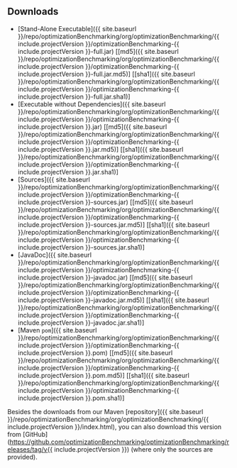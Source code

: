 ## Downloads
* [Stand-Alone Executable]({{ site.baseurl }}/repo/optimizationBenchmarking/org/optimizationBenchmarking/{{ include.projectVersion }}/optimizationBenchmarking-{{ include.projectVersion }}-full.jar) [[md5]({{ site.baseurl }}/repo/optimizationBenchmarking/org/optimizationBenchmarking/{{ include.projectVersion }}/optimizationBenchmarking-{{ include.projectVersion }}-full.jar.md5)] [[sha1]({{ site.baseurl }}/repo/optimizationBenchmarking/org/optimizationBenchmarking/{{ include.projectVersion }}/optimizationBenchmarking-{{ include.projectVersion }}-full.jar.sha1)]
* [Executable without Dependencies]({{ site.baseurl }}/repo/optimizationBenchmarking/org/optimizationBenchmarking/{{ include.projectVersion }}/optimizationBenchmarking-{{ include.projectVersion }}.jar) [[md5]({{ site.baseurl }}/repo/optimizationBenchmarking/org/optimizationBenchmarking/{{ include.projectVersion }}/optimizationBenchmarking-{{ include.projectVersion }}.jar.md5)] [[sha1]({{ site.baseurl }}/repo/optimizationBenchmarking/org/optimizationBenchmarking/{{ include.projectVersion }}/optimizationBenchmarking-{{ include.projectVersion }}.jar.sha1)]
* [Sources]({{ site.baseurl }}/repo/optimizationBenchmarking/org/optimizationBenchmarking/{{ include.projectVersion }}/optimizationBenchmarking-{{ include.projectVersion }}-sources.jar) [[md5]({{ site.baseurl }}/repo/optimizationBenchmarking/org/optimizationBenchmarking/{{ include.projectVersion }}/optimizationBenchmarking-{{ include.projectVersion }}-sources.jar.md5)] [[sha1]({{ site.baseurl }}/repo/optimizationBenchmarking/org/optimizationBenchmarking/{{ include.projectVersion }}/optimizationBenchmarking-{{ include.projectVersion }}-sources.jar.sha1)]
* [JavaDoc]({{ site.baseurl }}/repo/optimizationBenchmarking/org/optimizationBenchmarking/{{ include.projectVersion }}/optimizationBenchmarking-{{ include.projectVersion }}-javadoc.jar) [[md5]({{ site.baseurl }}/repo/optimizationBenchmarking/org/optimizationBenchmarking/{{ include.projectVersion }}/optimizationBenchmarking-{{ include.projectVersion }}-javadoc.jar.md5)] [[sha1]({{ site.baseurl }}/repo/optimizationBenchmarking/org/optimizationBenchmarking/{{ include.projectVersion }}/optimizationBenchmarking-{{ include.projectVersion }}-javadoc.jar.sha1)]
* [Maven `pom`]({{ site.baseurl }}/repo/optimizationBenchmarking/org/optimizationBenchmarking/{{ include.projectVersion }}/optimizationBenchmarking-{{ include.projectVersion }}.pom) [[md5]({{ site.baseurl }}/repo/optimizationBenchmarking/org/optimizationBenchmarking/{{ include.projectVersion }}/optimizationBenchmarking-{{ include.projectVersion }}.pom.md5)] [[sha1]({{ site.baseurl }}/repo/optimizationBenchmarking/org/optimizationBenchmarking/{{ include.projectVersion }}/optimizationBenchmarking-{{ include.projectVersion }}.pom.sha1)]

Besides the downloads from our Maven [repository]({{ site.baseurl }}/repo/optimizationBenchmarking/org/optimizationBenchmarking/{{ include.projectVersion }}/index.html), you can also download this version from [GitHub](https://github.com/optimizationBenchmarking/optimizationBenchmarking/releases/tag/v{{ include.projectVersion }}) (where only the sources are provided).
